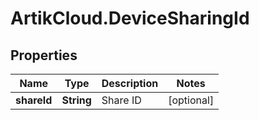 # ArtikCloud.DeviceSharingId

## Properties
Name | Type | Description | Notes
------------ | ------------- | ------------- | -------------
**shareId** | **String** | Share ID | [optional] 



